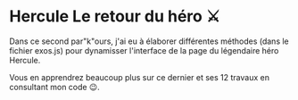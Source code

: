 # Hercule Le retour du héro ⚔

Dans ce second par"k"ours, j'ai eu à élaborer différentes méthodes (dans le fichier exos.js) pour dynamisser l'interface de la page du légendaire héro Hercule.

Vous en apprendrez beaucoup plus sur ce dernier et ses 12 travaux en consultant mon code 😉.
